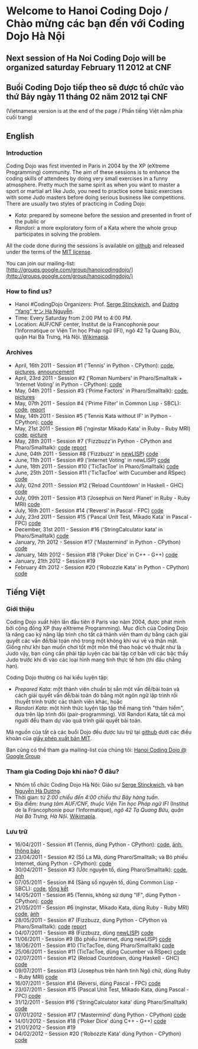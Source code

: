 # Welcome to Hanoi Coding Dojo / Chào mừng các bạn đến với Coding Dojo Hà Nội

## Next session of Ha Noi Coding Dojo will be organized saturday February 11 2012 at CNF ##

## Buổi Coding Dojo tiếp theo sẽ được tổ chức vào thứ Bảy ngày 11 tháng 02 năm 2012 tại CNF ##

(Vietnamese version is at the end of the page / Phần tiếng Việt nằm phía cuối
trang)

## English

### Introduction

Coding Dojo was first invented in Paris in 2004 by the XP (eXtreme
Programming) community.  The aim of these sessions is to enhance the coding
skills of attendees by doing very small exercises in a funny atmosphere.
Pretty much the same spirit as when you want to master a sport or martial art
like Judo, you need to practice some basic exercises with some Judo masters
before doing serious business like competitions.  There are usually two styles
of practicing in Coding Dojo:

* *Kata*: prepared by someone before the session and presented in front of the
  public or
* *Randori*: a more exploratory form of a Kata where the whole group
  participates in solving the problem.

All the code done during the sessions is available on
[github](http://www.github.com/) and released under the terms of the
[MIT license](http://www.opensource.org/licenses/mit-license.php).

You can join our mailing-list:
[http://groups.google.com/group/hanoicodingdojo/](http://groups.google.com/group/hanoicodingdojo/)

### How to find us?

 * Hanoi #CodingDojo Organizers:
   Prof. [Serge Stinckwich](http://www.doesnotunderstand.org/), and
   [Dương “Yang” ヤン Hà Nguyễn](http://cmpitg.wordpress.com).
 * Time: Every Saturday from 2:00 PM to 4:00 PM.
 * Location: AUF/CNF center, Institut de la Francophonie pour
   l’Informatique or Viện Tin học Pháp ngữ (IFI), ngõ 42 Tạ Quang Bửu,
   quận Hai Bà Trưng, Hà
   Nội. [Wikimapia](http://wikimapia.org/131037/vi/Vi%E1%BB%87n-Tin-h%E1%BB%8Dc-Ph%C3%A1p-ng%E1%BB%AF-H%C3%A0-N%E1%BB%99i-IFI).

### Archives

* April, 16th 2011 - Session #1 ('Tennis' in Python - CPython):
  [code](https://github.com/HaNoiCodingDojo/HNCDSession1),
  [pictures](http://www.flickr.com/photos/sergestinckwich/sets/72157626521205638/),
  [announcement](http://blog.hanoilug.org/?p=123)
* April, 23rd 2011 - Session #2 ('Roman Numbers' in Pharo/Smalltalk + 'Internet Voting'
  in Python - CPython): [code](https://github.com/HaNoiCodingDojo/HNCDSession2)
* May, 04th 2011 - Session #3 ('Prime Factors' in Pharo/Smalltalk):
  [code](https://github.com/HaNoiCodingDojo/HNCDSession3),
  [pictures](http://www.flickr.com/photos/vuhung/sets/72157626622094652/)
* May, 07th 2011 - Session #4 ('Prime Filter' in Common Lisp - SBCL):
  [code](https://github.com/HaNoiCodingDojo/HNCDSession4),
  [report](http://blog.hanoilug.org/?p=124)
* May, 14th 2011 - Session #5 ('Tennis Kata without IF' in Python - CPython):
  [code](https://github.com/HaNoiCodingDojo/HNCDSession5)
* May, 21st 2011 - Session #6 ('nginstar Mikado Kata' in Ruby - Ruby MRI)
  [code](https://github.com/HaNoiCodingDojo/HNCDSession6),
  [picture](http://www.flickr.com/photos/sergestinckwich/5753566224/)
* May, 28th 2011 - Session #7 ('Fizzbuzz'in Python - CPython and Pharo/Smalltalk):
  [code](https://github.com/HaNoiCodingDojo/HNCDSession7)
  [report](http://cmpitg.wordpress.com/2011/05/30/hanoi-coding-dojo-session-7/)
* June, 04th 2011 - Session #8 ('Fizzbuzz' in
  [newLISP](http://www.newlisp.org/))
  [code](https://github.com/HaNoiCodingDojo/HNCDSession8)
* June, 11th 2011 - Session #9 ('Internet Voting' in newLISP)
  [code](https://github.com/HaNoiCodingDojo/HNCDSession9)
* June, 18th 2011 - Session #10 ('TicTacToe' in Pharo/Smalltalk)
  [code](https://github.com/HaNoiCodingDojo/HNCDSession10)
* June, 25th 2011 - Session #11 ('TicTacToe' with Cucumber and RSpec)
  [code](https://github.com/HaNoiCodingDojo/HNCDSession11)
* July, 02nd 2011 - Session #12 ('Reload Countdown' in Haskell - GHC)
  [code](https://github.com/HaNoiCodingDojo/HNCDSession12)
* July, 09th 2011 - Session #13 ('Josephus on Nerd Planet' in Ruby - Ruby MRI)
  [code](https://github.com/HaNoiCodingDojo/HNCDSession13)
* July, 16th 2011 - Session #14 ('Reversi' in Pascal - FPC)
  [code](https://github.com/HaNoiCodingDojo/HNCDSession14)
* July, 23rd 2011 - Session #15 ('Pascal Unit Test, Mikado Kata' in Pascal -
  FPC) [code](https://github.com/HaNoiCodingDojo/HNCDSession15)
* December, 31st 2011 - Session #16 ('StringCalculator kata' in
  Pharo/Smalltalk) [code](https://github.com/HaNoiCodingDojo/HNCDSession16)
* January, 7th 2012 - Session #17 ('Mastermind' in Python - CPython)
  [code](https://github.com/HaNoiCodingDojo/HNCDSession17)
* January, 14th 2012 - Session #18 ('Poker Dice' in C++ - G++)
  [code](https://github.com/HaNoiCodingDojo/HNCDSession18)
* January, 21th 2012 - Session #19
* February 4th 2012 - Session #20 ('Robozzle Kata' in Python - CPython)
  [code](https://github.com/HaNoiCodingDojo/HNCDSession20)

## Tiếng Việt

### Giới thiệu

Coding Dojo xuất hiện lần đầu tiên ở Paris vào năm 2004, được phát minh bởi
cộng đồng XP (hay eXtreme Programming).  Mục đích của Coding Dojo là nâng cao
kỹ năng lập trình cho tất cả thành viên tham dự bằng cách giải quyết các vấn
đề/bài toán nhỏ trong một không khí vui vẻ và thân mật.  Giống như khi bạn
muốn chơi tốt một môn thể thao hoặc võ thuật như là Judo vậy, bạn cũng cần
phải tập luyện các bài tập cơ bản với các bậc thầy Judo trước khi đi vào các
loại hình mang tính thực tế hơn (thi đấu chẳng hạn).

Coding Dojo thường có hai kiểu luyện tập:

* *Prepared Kata*: một thành viên chuẩn bị sẵn một vấn đề/bài toán và cách
  giải quyết vấn đề/bài toán đó bằng một ngôn ngữ lập trình rồi thuyết trình
  trước các thành viên khác, hoặc
* *Randori Kata*: một hình thức luyện tập tập thể mang tính "thám hiểm", dựa
  trên lập trình đôi (pair-programming).  Với Randori Kata, tất cả mọi người
  đều tham dự vào quá trình giải quyết bài toán.

Mã nguồn của tất cả các buổi Dojo đều được lưu trữ tại
[github](http://www.github.com/) dưới các điều khoản của
[giấy phép xuất bản MIT](http://www.opensource.org/licenses/mit-license.php).

Bạn cũng có thể tham gia mailing-list của chúng tôi:
[Hanoi Coding Dojo @ Google Group](http://groups.google.com/group/hanoicodingdojo/)

### Tham gia Coding Dojo khi nào?  Ở đâu?

 * Nhóm tổ chức Coding Dojo Hà Nội: Giáo sư
   [Serge Stinckwich](http://www.doesnotunderstand.org/), và bạn
   [Nguyễn Hà Dương](http://cmpitg.wordpress.com).
 * Thời gian: từ *2:00 chiều đến 4:00 chiều thứ Bảy hàng tuần*.
 * Địa điểm: *trung tâm AUF/CNF, thuộc Viện Tin học Pháp ngữ IFI* (Institut de
   la Francophonie pour l’Informatique), *ngõ 42 Tạ Quang Bửu, quận Hai Bà
   Trưng, Hà
   Nội*. [Wikimapia](http://wikimapia.org/131037/vi/Vi%E1%BB%87n-Tin-h%E1%BB%8Dc-Ph%C3%A1p-ng%E1%BB%AF-H%C3%A0-N%E1%BB%99i-IFI).

### Lưu trữ

* 16/04/2011 - Session #1 (Tennis, dùng Python - CPython):
  [code](https://github.com/HaNoiCodingDojo/HNCDSession1),
  [ảnh](http://www.flickr.com/photos/sergestinckwich/sets/72157626521205638/),
  [thông báo](http://blog.hanoilug.org/?p=123)
* 23/04/2011 - Session #2 (Số La Mã, dùng Pharo/Smalltalk; và Bỏ phiếu
  Internet, dùng Python - CPython):
  [code](https://github.com/HaNoiCodingDojo/HNCDSession2)
* 30/04/2011 - Session #3 (Ước nguyên tố, dùng Pharo/Smalltalk):
  [code](https://github.com/HaNoiCodingDojo/HNCDSession3),
  [ảnh](http://www.flickr.com/photos/vuhung/sets/72157626622094652/)
* 07/05/2011 - Session #4 (Sàng số nguyên tố, dùng Common Lisp - SBCL):
  [code](https://github.com/HaNoiCodingDojo/HNCDSession4),
  [tổng kết](http://blog.hanoilug.org/?p=124)
* 14/05/2011 - Session #5 (Tennis, không sử dụng "IF", dùng Python - CPython):
  [code](https://github.com/HaNoiCodingDojo/HNCDSession5)
* 21/05/2011 - Session #6 (nginstar, Mikado Kata, dùng Ruby - Ruby MRI)
  [code](https://github.com/HaNoiCodingDojo/HNCDSession6),
  [ảnh](http://www.flickr.com/photos/sergestinckwich/5753566224/)
* 28/05/2011 - Session #7 (Fizzbuzz, dùng Python - CPython và
  Pharo/Smalltalk): [code](https://github.com/HaNoiCodingDojo/HNCDSession7)
    [report](http://cmpitg.wordpress.com/2011/05/30/hanoi-coding-dojo-session-7/)
* 04/07/2011 - Session #8 (Fizzbuzz, dùng
  [newLISP](http://www.newlisp.org/))
  [code](https://github.com/HaNoiCodingDojo/HNCDSession8)
* 11/06/2011 - Session #9 (Bỏ phiếu Internet, dùng newLISP)
  [code](https://github.com/HaNoiCodingDojo/HNCDSession9)
* 18/06/2011 - Session #10 (TicTacToe, dùng Pharo/Smalltalk)
  [code](https://github.com/HaNoiCodingDojo/HNCDSession10)
* 25/06/2011 - Session #11 (TicTacToe, dùng Cucumber và RSpec)
  [code](https://github.com/HaNoiCodingDojo/HNCDSession11)
* 02/07/2011 - Session #12 (Reload Countdown, dùng Haskell - GHC)
  [code](https://github.com/HaNoiCodingDojo/HNCDSession12)
* 09/07/2011 - Session #13 (Josephus trên hành tinh Ngộ chữ, dùng Ruby - Ruby
  MRI) [code](https://github.com/HaNoiCodingDojo/HNCDSession13)
* 16/07/2011 - Session #14 (Reversi, dùng Pascal - FPC)
  [code](https://github.com/HaNoiCodingDojo/HNCDSession14)
* 23/07/2011 - Session #15 (Pascal Unit Test, Mikado Kata, dùng Pascal - FPC)
  [code](https://github.com/HaNoiCodingDojo/HNCDSession15)
* 31/12/2011 - Session #16 ('StringCalculator kata' dùng Pharo/Smalltalk)
  [code](https://github.com/HaNoiCodingDojo/HNCDSession16)
* 07/01/2012 - Session #17 ('Mastermind' dùng Python - CPython)
  [code](https://github.com/HaNoiCodingDojo/HNCDSession17)
* 14/01/2012 - Session #18 ('Poker Dice' dùng C++ - G++)
  [code](https://github.com/HaNoiCodingDojo/HNCDSession18)
* 21/01/2012 - Session #19
* 04/02/2012 - Session #20 ('Robozzle Kata' dùng Python - CPython)
  [code](https://github.com/HaNoiCodingDojo/HNCDSession20)


